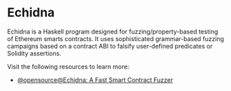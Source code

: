 # Echidna

Echidna is a Haskell program designed for fuzzing/property-based testing of Ethereum smarts contracts. It uses sophisticated grammar-based fuzzing campaigns based on a contract ABI to falsify user-defined predicates or Solidity assertions.

Visit the following resources to learn more:

- [@opensource@Echidna: A Fast Smart Contract Fuzzer](https://github.com/crytic/echidna/blob/master/README.md)
